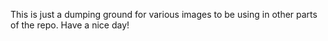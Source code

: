 This is just a dumping ground for various images to be using in other parts of the repo. Have a nice day!
